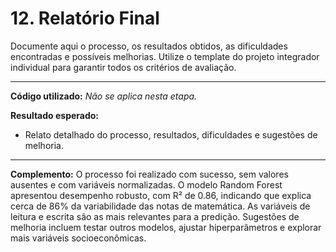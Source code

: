 # 12. Relatório Final

Documente aqui o processo, os resultados obtidos, as dificuldades encontradas e possíveis melhorias. Utilize o template do projeto integrador individual para garantir todos os critérios de avaliação.

---

**Código utilizado:**
*Não se aplica nesta etapa.*

**Resultado esperado:**
- Relato detalhado do processo, resultados, dificuldades e sugestões de melhoria.

---

**Complemento:**
O processo foi realizado com sucesso, sem valores ausentes e com variáveis normalizadas. O modelo Random Forest apresentou desempenho robusto, com R² de 0.86, indicando que explica cerca de 86% da variabilidade das notas de matemática. As variáveis de leitura e escrita são as mais relevantes para a predição. Sugestões de melhoria incluem testar outros modelos, ajustar hiperparâmetros e explorar mais variáveis socioeconômicas.
